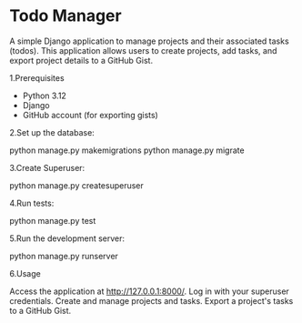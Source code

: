 # Todo Manager

A simple Django application to manage projects and their associated tasks (todos). This application allows users to create projects, add tasks, and export project details to a GitHub Gist.

1.Prerequisites

- Python 3.12
- Django
- GitHub account (for exporting gists)

2.Set up the database:

python manage.py makemigrations
python manage.py migrate

3.Create Superuser:

python manage.py createsuperuser

4.Run tests:

python manage.py test

5.Run the development server:

python manage.py runserver

6.Usage 

Access the application at http://127.0.0.1:8000/.
Log in with your superuser credentials.
Create and manage projects and tasks.
Export a project's tasks to a GitHub Gist.
